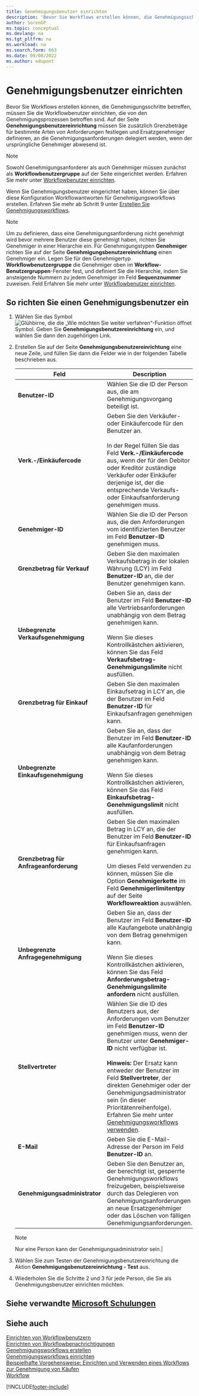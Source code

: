 ```yaml
---
title: Genehmigungsbenutzer einrichten
description: 'Bevor Sie Workflows erstellen können, die Genehmigungsschritte beinhalten, müssen Sie die an den Genehmigungsprozessen beteiligten Workflow-Benutzer auf der Seite „Genehmigungsbenutzereinrichtung“ festlegen.'
author: SorenGP
ms.topic: conceptual
ms.devlang: na
ms.tgt_pltfrm: na
ms.workload: na
ms.search.form: 663
ms.date: 09/08/2022
ms.author: edupont
---
```

# Genehmigungsbenutzer einrichten

Bevor Sie Workflows erstellen können, die Genehmigungsschritte betreffen, müssen Sie die Workflowbenutzer einrichten, die von den Genehmigungsprozessen betroffen sind. Auf der Seite **Genehmigungsbenutzereinrichtung** müssen Sie zusätzlich Grenzbeträge für bestimmte Arten von Anforderungen festlegen und Ersatzgenehmiger definieren, an die Genehmigungsanforderungen delegiert werden, wenn der ursprüngliche Genehmiger abwesend ist.  

> [!NOTE]  
> Sowohl Genehmigungsanforderer als auch Genehmiger müssen zunächst als **Workflowbenutzergruppe** auf der Seite eingerichtet werden. Erfahren Sie mehr unter [Workflowbenutzer einrichten](across-how-to-set-up-workflow-users.md).  

Wenn Sie Genehmigungsbenutzer eingerichtet haben, können Sie über diese Konfiguration Workflowantworten für Genehmigungsworkflows erstellen. Erfahren Sie mehr ab Schritt 9 unter [Erstellen Sie Genehmigungsworkflows](across-how-to-create-workflows.md).  

> [!NOTE]  
> Um zu definieren, dass eine Genehmigungsanforderung nicht genehmigt wird bevor mehrere Benutzer diese genehmigt haben, richten Sie Genehmiger in einer Hierarchie ein. Für Genehmigungstypen **Genehmiger** richten Sie auf der Seite **Genehmigungsbenutzereinrichtung** einen Genehmiger ein. Legen Sie für den Genehmigertyp **Workflowbenutzergruppe** die Genehmiger oben im **Workflow-Benutzergruppen**-Fenster fest, und definiert Sie die Hierarchie, indem Sie ansteigende Nummern zu jedem Genehmiger im Feld **Sequenznummer** zuweisen. Feld Erfahren Sie mehr unter [Workflowbenutzer einrichten](across-how-to-set-up-workflow-users.md).  

## So richten Sie einen Genehmigungsbenutzer ein

1. Wählen Sie das Symbol ![Glühbirne, die die „Wie möchten Sie weiter verfahren“-Funktion öffnet](media/ui-search/search_small.png "Was möchten Sie tun?") Symbol. Geben Sie **Genehmigungsbenutzereinrichtung** ein, und wählen Sie dann den zugehörigen Link.  
2. Erstellen Sie auf der Seite **Genehmigungsbenutzereinrichtung** eine neue Zeile, und füllen Sie dann die Felder wie in der folgenden Tabelle beschrieben aus.  

   |Feld|Description|
   |-----|-----------|
   |**Benutzer-ID**|Wählen Sie die ID der Person aus, die am Genehmigungsvorgang beteiligt ist.|
   |**Verk.-/Einkäufercode**|Geben Sie den Verkäufer- oder Einkäufercode für den Benutzer an.<br /><br /> In der Regel füllen Sie das Feld **Verk.-/Einkäufercode** aus, wenn der für den Debitor oder Kreditor zuständige Verkäufer oder Einkäufer derjenige ist, der die entsprechende Verkaufs- oder Einkaufsanforderung genehmigen muss.|
   |**Genehmiger-ID**|Wählen Sie die ID der Person aus, die den Anforderungen vom identifizierten Benutzer im Feld **Benutzer-ID** genehmigen muss.|
   |**Grenzbetrag für Verkauf**|Geben Sie den maximalen Verkaufsbetrag in der lokalen Währung (LCY) im Feld **Benutzer-ID** an, die der Benutzer genehmigen kann.|
   |**Unbegrenzte Verkaufsgenehmigung**|Geben Sie an, dass der Benutzer im Feld **Benutzer-ID** alle Vertriebsanforderungen unabhängig von dem Betrag genehmigen kann.<br /><br /> Wenn Sie dieses Kontrollkästchen aktivieren, können Sie das Feld **Verkaufsbetrag-Genehmigungslimite** nicht ausfüllen.|
   |**Grenzbetrag für Einkauf**|Geben Sie den maximalen Einkaufsetrag in LCY an, die der Benutzer im Feld **Benutzer-ID** für Einkaufsanfragen genehmigen kann.|
   |**Unbegrenzte Einkaufsgenehmigung**|Geben Sie an, dass der Benutzer im Feld **Benutzer-ID** alle Kaufanforderungen unabhängig von dem Betrag genehmigen kann.<br /><br /> Wenn Sie dieses Kontrollkästchen aktivieren, können Sie das Feld **Einkaufsbetrag-Genehmigungslimit** nicht ausfüllen.|
   |**Grenzbetrag für Anfrageanforderung**|Geben Sie den maximalen Betrag in LCY an, die der Benutzer im Feld **Benutzer-ID** für Einkaufsanfragen genehmigen kann.<br /><br /> Um dieses Feld verwenden zu können, müssen Sie die Option **Genehmigerkette** im Feld **Genehmigerlimitentpy** auf der Seite **Workflowreaktion** auswählen.|
   |**Unbegrenzte Anfragegenehmigung**|Geben Sie an, dass der Benutzer im Feld **Benutzer-ID** alle Kaufangebote unabhängig von dem Betrag genehmigen kann.<br /><br /> Wenn Sie dieses Kontrollkästchen aktivieren, können Sie das Feld **Anforderungsbetrag-Genehmigungslimite anfordern** nicht ausfüllen.|
   |**Stellvertreter**|Wählen Sie die ID des Benutzers aus, der Anforderungen vom Benutzer im Feld **Benutzer-ID** genehmigen muss, wenn der Benutzer unter **Genehmiger-ID** nicht verfügbar ist. <br /><br />**Hinweis:**  Der Ersatz kann entweder der Benutzer im Feld **Stellvertreter**, der direkten Genehmiger oder der Genehmigungsadministrator sein (in dieser Prioritätenreihenfolge). Erfahren Sie mehr unter [Genehmigungsworkflows verwenden](across-how-use-approval-workflows.md).|
   |**E-Mail**|Geben Sie die E-Mail-Adresse der Person im Feld **Benutzer-ID** an.|
   |**Genehmigungsadministrator**|Geben Sie den Benutzer an, der berechtigt ist, gesperrte Genehmigungsworkflows freizugeben, beispielsweise durch das Delegieren von Genehmigungsanforderungen an neue Ersatzgenehmiger oder das Löschen von fälligen Genehmigungsanforderungen.|

   > [!NOTE]
   > Nur eine Person kann der Genehmigungsadministrator sein.|

3. Wählen Sie zum Testen der Genehmigungsbenutzereinrichtung die Aktion **Genehmigungsbenutzereinrichtung - Test** aus.  
4. Wiederholen Sie die Schritte 2 und 3 für jede Person, die Sie als Genehmigungsbenutzer einrichten möchten.  

## Siehe verwandte [Microsoft Schulungen](/training/modules/create-workflows/)

## Siehe auch

[Einrichten von Workflowbenutzern](across-how-to-set-up-workflow-users.md)  
[Einrichten von Workflowbenachrichtigungen](across-setting-up-workflow-notifications.md)  
[Genehmigungsworkflows erstellen](across-how-to-create-workflows.md)  
[Genehmigungsworkflows einrichten](across-set-up-workflows.md)  
[Beispielhafte Vorgehensweise: Einrichten und Verwenden eines Workflows zur Genehmigung von Käufen](walkthrough-setting-up-and-using-a-purchase-approval-workflow.md)  
[Workflow](across-workflow.md)  

[!INCLUDE[footer-include](includes/footer-banner.md)]
